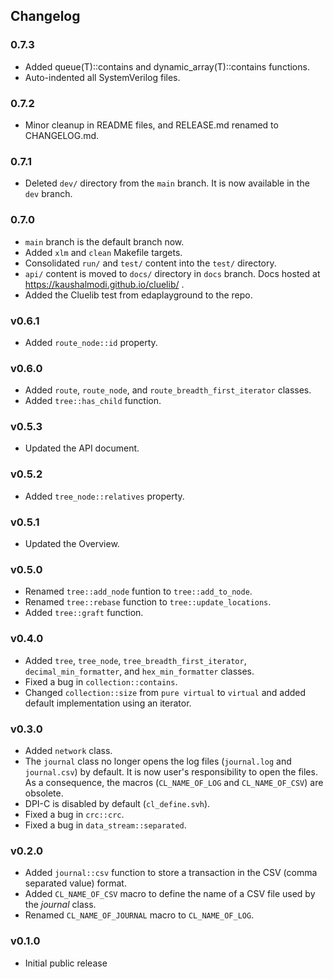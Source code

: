 ## Changelog

### 0.7.3
- Added queue(T)::contains and dynamic_array(T)::contains functions.
- Auto-indented all SystemVerilog files.

### 0.7.2
- Minor cleanup in README files, and RELEASE.md renamed to
  CHANGELOG.md.

### 0.7.1
- Deleted `dev/` directory from the `main` branch. It is now available
  in the `dev` branch.

### 0.7.0
- `main` branch is the default branch now.
- Added `xlm` and `clean` Makefile targets.
- Consolidated `run/` and `test/` content into the `test/` directory.
- `api/` content is moved to `docs/` directory in `docs` branch. Docs
  hosted at https://kaushalmodi.github.io/cluelib/ .
- Added the Cluelib test from edaplayground to the repo.

### v0.6.1
- Added `route_node::id` property.

### v0.6.0
- Added `route`, `route_node`, and `route_breadth_first_iterator` classes.
- Added `tree::has_child` function.

### v0.5.3
- Updated the API document.

### v0.5.2
- Added `tree_node::relatives` property.

### v0.5.1
- Updated the Overview.

### v0.5.0
- Renamed `tree::add_node` funtion to `tree::add_to_node`.
- Renamed `tree::rebase` function to `tree::update_locations`.
- Added `tree::graft` function.

### v0.4.0
- Added `tree`, `tree_node`, `tree_breadth_first_iterator`, `decimal_min_formatter`, and `hex_min_formatter` classes.
- Fixed a bug in `collection::contains`.
- Changed `collection::size` from `pure virtual` to `virtual` and added default implementation using an iterator.

### v0.3.0
- Added `network` class.
- The `journal` class no longer opens the log files (`journal.log` and
  `journal.csv`) by default. It is now user's responsibility to open the
  files. As a consequence, the macros (`CL_NAME_OF_LOG` and `CL_NAME_OF_CSV`)
  are obsolete.
- DPI-C is disabled by default (`cl_define.svh`).
- Fixed a bug in `crc::crc`.
- Fixed a bug in `data_stream::separated`.

### v0.2.0
- Added `journal::csv` function to store a transaction in the CSV (comma
  separated value) format.
- Added `CL_NAME_OF_CSV` macro to define the name of a CSV file used by the
  *journal* class.
- Renamed `CL_NAME_OF_JOURNAL` macro to `CL_NAME_OF_LOG`.

### v0.1.0
- Initial public release
